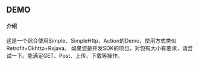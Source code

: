 ## DEMO

#### 介绍

这是一个综合使用Simple、SimpleHttp、Action的Demo，使用方式类似Retrofit+Okhttp+Rxjava。
如果您是开发SDK的项目，对包有大小有要求，请尝试一下。能满足GET、Post、上传、下载等操作。